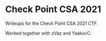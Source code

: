 # Check Point CSA 2021

Writeups for the Check Point CSA 2021 CTF.

Worked together with zVaz and YaakovC.
